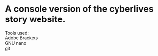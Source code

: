<h1>A console version of the cyberlives story website.</h1>
Tools used:<br/>
Adobe Brackets<br/>
GNU nano<br/>
git<br/>
